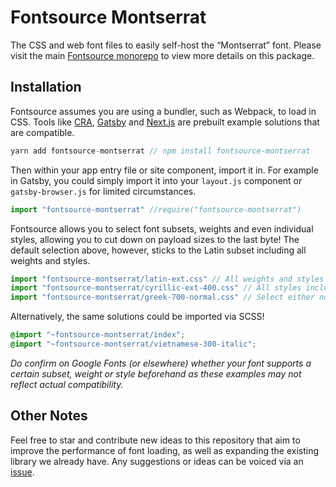 
# Fontsource Montserrat

The CSS and web font files to easily self-host the “Montserrat” font. Please visit the main [Fontsource monorepo](https://github.com/DecliningLotus/fontsource) to view more details on this package.

## Installation

Fontsource assumes you are using a bundler, such as Webpack, to load in CSS. Tools like [CRA](https://create-react-app.dev/), [Gatsby](https://www.gatsbyjs.org/) and [Next.js](https://nextjs.org/) are prebuilt example solutions that are compatible.

```javascript
yarn add fontsource-montserrat // npm install fontsource-montserrat
```

Then within your app entry file or site component, import it in. For example in Gatsby, you could simply import it into your `layout.js` component or `gatsby-browser.js` for limited circumstances.

```javascript
import "fontsource-montserrat" //require("fontsource-montserrat")
```

Fontsource allows you to select font subsets, weights and even individual styles, allowing you to cut down on payload sizes to the last byte! The default selection above, however, sticks to the Latin subset including all weights and styles.

```javascript
import "fontsource-montserrat/latin-ext.css" // All weights and styles included.
import "fontsource-montserrat/cyrillic-ext-400.css" // All styles included.
import "fontsource-montserrat/greek-700-normal.css" // Select either normal or italic.
```

Alternatively, the same solutions could be imported via SCSS!

```scss
@import "~fontsource-montserrat/index";
@import "~fontsource-montserrat/vietnamese-300-italic";
```

_Do confirm on Google Fonts (or elsewhere) whether your font supports a certain subset, weight or style beforehand as these examples may not reflect actual compatibility._

## Other Notes

Feel free to star and contribute new ideas to this repository that aim to improve the performance of font loading, as well as expanding the existing library we already have. Any suggestions or ideas can be voiced via an [issue](https://github.com/DecliningLotus/fontsource/issues).

